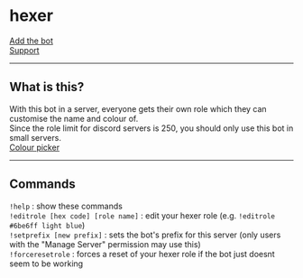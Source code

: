 # hexer

[Add the bot](https://discord.com/api/oauth2/authorize?client_id=774389928422539266&permissions=268435456&scope=bot)  
[Support](https?//discord.com/users/106068236000329728)

--- 

## What is this?
With this bot in a server, everyone gets their own role which they can customise the name and colour of.  
Since the role limit for discord servers is 250, you should only use this bot in small servers.  
[Colour picker](https://www.google.com/search?q=color+picker)

---

## Commands
`!help` : show these commands  
`!editrole [hex code] [role name]` : edit your hexer role (e.g. `!editrole #6be6ff light blue`)  
`!setprefix [new prefix]` : sets the bot's prefix for this server (only users with the "Manage Server" permission may use this)  
`!forceresetrole` : forces a reset of your hexer role if the bot just doesnt seem to be working  
